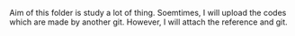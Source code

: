 Aim of this folder is study a lot of thing.
Soemtimes, I will upload the codes which are made by another git.
However, I will attach the reference and git.
